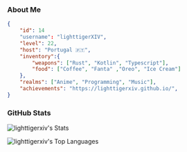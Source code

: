 ### About Me

```json
{
    "id": 14
    "username": "lighttigerXIV",
    "level": 22,
    "host": "Portugal 🇵🇹",
    "inventory":{
        "weapons": ["Rust", "Kotlin", "Typescript"],
        "food": ["Coffee", "Fanta" ,"Oreo", "Ice Cream"]
    },
    "realms": ["Anime", "Programming", "Music"],
    "achievements": "https://lighttigerxiv.github.io/",
}
```

### GitHub Stats
<div>
    
![lighttigerxiv's Stats](https://github-readme-stats.vercel.app/api?username=lighttigerxiv&theme=dracula&show_icons=true&hide_border=true&count_private=true)
</div>

<div>
    
![lighttigerxiv's Top Languages](https://github-readme-stats.vercel.app/api/top-langs/?username=lighttigerxiv&theme=dracula&show_icons=true&hide_border=true&layout=compact)
</div>

